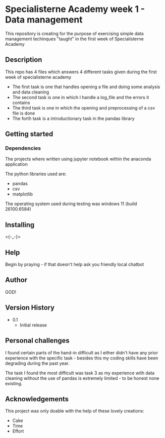 # Specialisterne Academy week 1 - Data management

This repository is creating for the purpose of exercising simple data management techinques "taught" in the first week of Specialisterne Academy

## Description

This repo has 4 files which answers 4 different tasks given during the first week of specialisterne academy
- The first task is one that handles opening a file and doing some analysis and data cleaning
- The second task is one in which I handle a log_file and the errors it contains
- The third task is one in which the opening and preprocessing of a csv file is done
- The forth task is a introductionary task in the pandas library

## Getting started

### Dependencies

The projects where written using jupyter notebook within the anaconda application

The python libraries used are:

- pandas
- csv
- matplotlib

The operating system used during testing was windows 11 (build 26100.6584)

## Installing

<{-_-}>

## Help

Begin by praying - if that doesn't help ask you friendly local chatbot

## Author

GOD!

## Version History

- 0.1
  - Initial release
 
## Personal challenges

I found certain parts of the hand-in difficult as I either didn't have any prior experience with the specific task - besides this my coding skills have been degrading during the past year.

The task I found the most difficult was task 3 as my experience with data cleaning without the use of pandas is extremely limited - to be honest none existing.

## Acknowledgements

This project was only doable with the help of these lovely creations:

- Cake
- Time
- Effort
